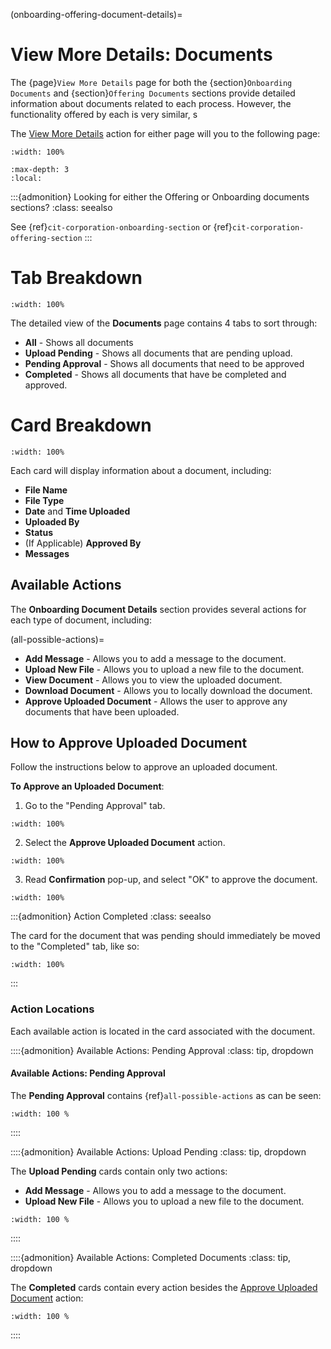 
(onboarding-offering-document-details)=
# View More Details: Documents

The {page}`View More Details` page for both the {section}`Onboarding Documents` and {section}`Offering Documents` sections provide detailed information about documents related to each process. However, the functionality offered by each is very similar, s


The [View More Details](#view-more-details) action for either page will you to the following page:

```{lazyfigure} ../../_static/solo_app/Document/universal/document-cit-corporation-offering-All.webp
:width: 100%
```


```{contents} Table of Contents
:max-depth: 3
:local:
```

:::{admonition} Looking for either the Offering or Onboarding documents sections?
:class: seealso

See {ref}`cit-corporation-onboarding-section` or {ref}`cit-corporation-offering-section`
:::

# Tab Breakdown


```{lazyfigure} ../../_static/solo_app/Document/universal/view-detail/Homepage/view-more-details-page-all-status-column.jpg
:width: 100%
```

The detailed view of the **Documents** page contains 4 tabs to sort through:

- **All** - Shows all documents
- **Upload Pending** - Shows all documents that are pending upload.
- **Pending Approval** - Shows all documents that need to be approved
- **Completed** - Shows all documents that have be completed and approved. 

# Card Breakdown


```{lazyfigure} ../../_static/solo_app/Document/universal/view-detail/Homepage/view-more-details-page-card-outlined.jpg
:width: 100%
```


Each card will display information about a document, including:

- **File Name**
- **File Type**
- **Date** and **Time Uploaded**
- **Uploaded By**
- **Status**
- (If Applicable) **Approved By**
- **Messages**

## Available Actions

The **Onboarding Document Details** section provides several actions for each type of document, including:

(all-possible-actions)=
- **Add Message** - Allows you to add a message to the document.
- **Upload New File** - Allows you to upload a new file to the document.
- **View Document** - Allows you to view the uploaded document.
- **Download Document** - Allows you to locally download the document.
- **Approve Uploaded Document** - Allows the user to approve any documents that have been uploaded. 



## How to Approve Uploaded Document

Follow the instructions below to approve an uploaded document. 

**To Approve an Uploaded Document**:

1. Go to the "Pending Approval" tab. 



```{lazyfigure} ../../_static/solo_app/Document/universal/view-detail/Homepage/view-more-details-page-pending-approval-tab-selection.jpg
:width: 100%
```

2. Select the **Approve Uploaded Document** action.

```{lazyfigure} ../../_static/solo_app/Document/universal/view-detail/Homepage/view-more-details-page-pending-approval-action-selection.jpg
:width: 100%
```

3. Read **Confirmation** pop-up, and select "OK" to approve the document.

```{lazyfigure} ../../_static/solo_app/Document/universal/view-detail/Homepage/view-more-details-page-confirmation-pop-up-OK.jpg
:width: 100%
```

:::{admonition}  Action Completed
:class: seealso

The card for the document that was pending should immediately be moved to the "Completed" tab, like so:

```{lazyfigure} ../../_static/solo_app/Document/universal/view-detail/Homepage/pending-approval-to-complete.jpg
:width: 100%
```

:::

### Action Locations

Each available action is located in the card associated with the document.

::::{admonition} Available Actions: Pending Approval
:class: tip, dropdown


#### Available Actions: Pending Approval

The **Pending Approval** contains {ref}`all-possible-actions` as can be seen:

```{lazyfigure} ../../_static/solo_app/Document/universal/view-detail/Homepage/view-more-details-page-pending-approval-actions.jpg
:width: 100 %
```

::::

::::{admonition} Available Actions: Upload Pending
:class: tip, dropdown

The **Upload Pending** cards contain only two actions:

- **Add Message** - Allows you to add a message to the document.
- **Upload New File** - Allows you to upload a new file to the document.

```{lazyfigure} ../../_static/solo_app/Document/universal/view-detail/Homepage/view-more-details-page-upload-pending-actions.jpg
:width: 100 %
```

::::

::::{admonition} Available Actions: Completed Documents
:class: tip, dropdown

The **Completed** cards contain every action besides the [Approve Uploaded Document](#upload-logo-button) action:

```{lazyfigure} ../../_static/solo_app/Document/universal/view-detail/Homepage/view-more-details-page-completed-possible-actions.jpg
:width: 100 %
```

::::